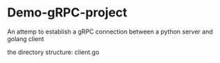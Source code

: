 # Demo-gRPC-project
An attemp to establish a gRPC connection between a python server and golang client


the directory structure:
client.go


